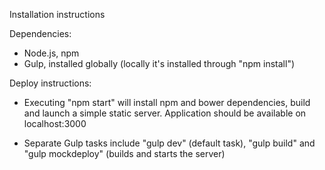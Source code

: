 Installation instructions

Dependencies:
- Node.js, npm
- Gulp, installed globally (locally it's installed through "npm install")

Deploy instructions:
- Executing "npm start" will install npm and bower dependencies, build and launch a simple static server. Application should be available on localhost:3000

- Separate Gulp tasks include "gulp dev" (default task), "gulp build" and "gulp mockdeploy" (builds and starts the server)
